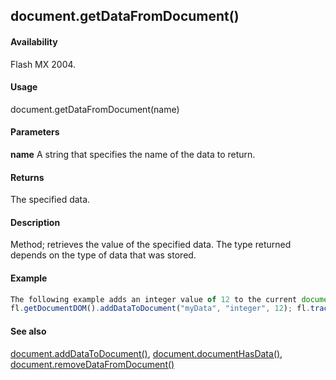 ## document.getDataFromDocument()

#### Availability

Flash MX 2004.

#### Usage

document.getDataFromDocument(name)

#### Parameters

**name** A string that specifies the name of the data to return.

#### Returns

The specified data.

#### Description

Method; retrieves the value of the specified data. The type returned depends on the type of data that was stored.

#### Example

```javascript
The following example adds an integer value of 12 to the current document and uses this method to display the value in the Output panel:
fl.getDocumentDOM().addDataToDocument("myData", "integer", 12); fl.trace(fl.getDocumentDOM().getDataFromDocument("myData"));

```
#### See also

[document.addDataToDocument()](../Document_object/documen1.md), [document.documentHasData()](../Document_object/docume53.md), [document.removeDataFromDocument()](../Document_object/docum250.md)
